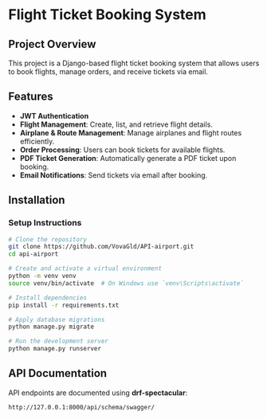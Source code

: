 # Flight Ticket Booking System

## Project Overview
This project is a Django-based flight ticket booking system that allows users to book flights, manage orders, and receive tickets via email.

## Features
- **JWT Authentication**
- **Flight Management**: Create, list, and retrieve flight details.
- **Airplane & Route Management**: Manage airplanes and flight routes efficiently.
- **Order Processing**: Users can book tickets for available flights.
- **PDF Ticket Generation**: Automatically generate a PDF ticket upon booking.
- **Email Notifications**: Send tickets via email after booking.

## Installation



### Setup Instructions
```sh
# Clone the repository
git clone https://github.com/VovaGld/API-airport.git
cd api-airport

# Create and activate a virtual environment
python -m venv venv
source venv/bin/activate  # On Windows use `venv\Scripts\activate`

# Install dependencies
pip install -r requirements.txt

# Apply database migrations
python manage.py migrate

# Run the development server
python manage.py runserver
```


## API Documentation
API endpoints are documented using **drf-spectacular**:
```
http://127.0.0.1:8000/api/schema/swagger/
```

